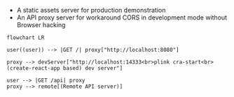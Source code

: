 - A static assets server for production demonstration
- An API proxy server for workaround CORS in development mode without Browser hacking

```mermaid
flowchart LR

user((user)) --> |GET /| proxy["http://localhost:8080"]

proxy --> devServer["http://localhost:14333<br>plink cra-start<br>(create-react-app based) dev server"]

user --> |GET /api| proxy 
proxy --> remote[(Remote API server)]
```
